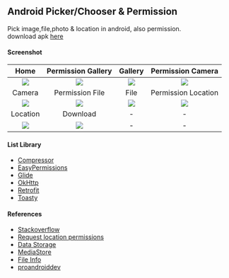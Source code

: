 ## Android Picker/Chooser & Permission ##

Pick image,file,photo & location in android, also permission.  
download apk [here](https://www.dropbox.com/s/2iunco3racqqhcv)

#### Screenshot ####
| Home | Permission Gallery | Gallery  | Permission Camera |
| :---: | :---: |:---:| :---: |
| ![](https://images2.imgbox.com/0c/34/amR5inir_o.png) | ![](https://images2.imgbox.com/30/21/X7AUK3QZ_o.png) | ![](https://images2.imgbox.com/85/8d/gon4dI7N_o.png) | ![](https://images2.imgbox.com/84/f1/HuADVrB0_o.png) |
| Camera | Permission File | File  | Permission Location |
| ![](https://images2.imgbox.com/63/c7/Gs7MQAN8_o.png) | ![](https://images2.imgbox.com/b5/05/iqGltMPd_o.png) | ![](https://images2.imgbox.com/ec/fa/YlO83VfW_o.png) | ![](https://images2.imgbox.com/01/cd/PJcM33Yo_o.png) |
| Location | Download | - | - |
| ![](https://images2.imgbox.com/98/16/9AHqvG9u_o.png) | ![](https://images2.imgbox.com/6c/d9/NBClsPFm_o.png) | - | - |

#### List Library ####
- [Compressor](https://github.com/zetbaitsu/Compressor)
- [EasyPermissions](https://github.com/googlesamples/easypermissions)
- [Glide](https://github.com/bumptech/glide)
- [OkHttp](https://github.com/square/okhttp)
- [Retrofit](https://github.com/square/retrofit)
- [Toasty](https://github.com/GrenderG/Toasty)

#### References ####
- [Stackoverflow](https://stackoverflow.com/a/65763144/3559183)
- [Request location permissions](https://developer.android.com/training/location/permissions)
- [Data Storage](https://developer.android.com/training/data-storage)
- [MediaStore](https://developer.android.com/reference/android/provider/MediaStore)
- [File Info](https://developer.android.com/training/secure-file-sharing/retrieve-info)
- [proandroiddev](https://proandroiddev.com/how-to-optimize-memory-consumption-when-using-glide-9ac984cfe70f)
